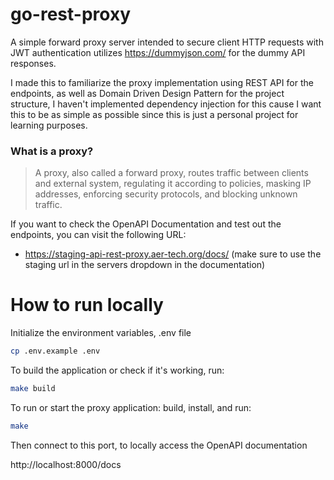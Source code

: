 # go-rest-proxy
A simple forward proxy server intended to secure client HTTP requests with JWT authentication utilizes https://dummyjson.com/ for the dummy API responses.

I made this to familiarize the proxy implementation using REST API for the endpoints, as well as Domain Driven Design Pattern for the project structure, I haven't implemented dependency injection for this cause I want this to be as simple as possible since this is just a personal project for learning purposes.

### What is a proxy?
> A proxy, also called a forward proxy, routes traffic between clients and external system, regulating it according to policies, masking IP addresses, enforcing security protocols, and blocking unknown traffic.



If you want to check the OpenAPI Documentation and test out the endpoints, you can visit the following URL: 
- https://staging-api-rest-proxy.aer-tech.org/docs/
(make sure to use the staging url in the servers dropdown in the documentation)

# How to run locally

Initialize the environment variables, .env file

```bash
cp .env.example .env
```

To build the application or check if it's working, run:

```bash
make build
```

To run or start the proxy application: build, install, and run:

```bash
make 
```

Then connect to this port, to locally access the OpenAPI documentation

http://localhost:8000/docs



